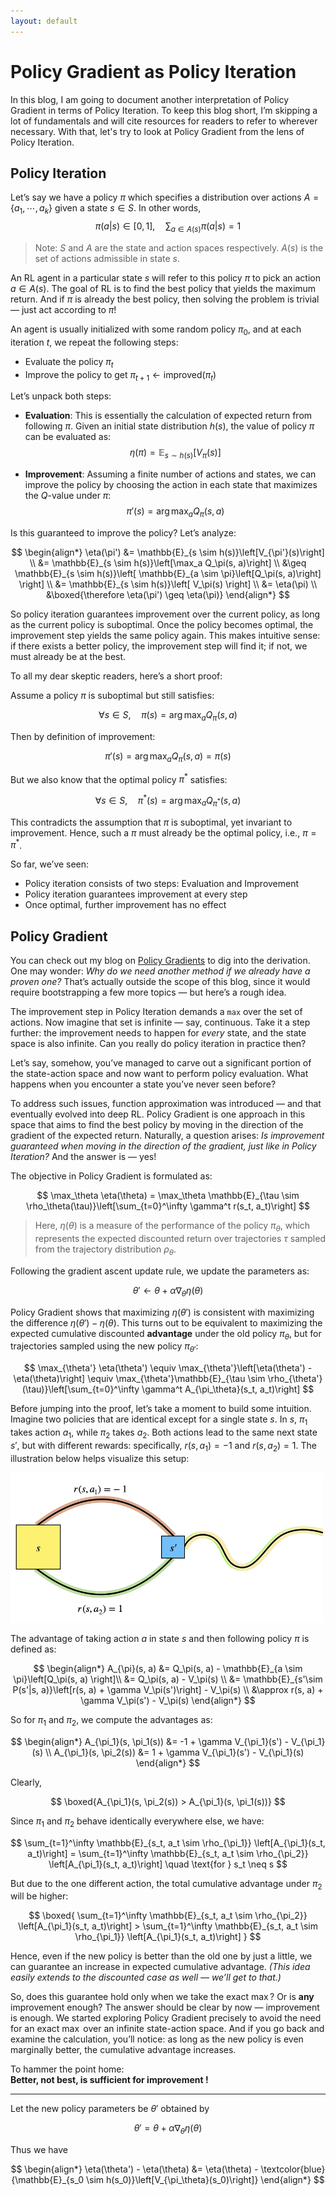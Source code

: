 ```yaml
---
layout: default
---
```


<link rel="stylesheet" href="/assets/theme.css">
<script src="/assets/theme-toggle.js" defer></script>
<link rel="icon" href="/assets/favicon.png" type="image/png">

<script type="text/javascript">
  window.MathJax = {
    tex: {
      inlineMath: [['$', '$'], ['\\(', '\\)']],
      processEscapes: true,
      processEnvironments: true
    },
    options: {
      renderActions: {
        findScript: [10, function (doc) {
          // escape Markdown italics (*) inside math
          for (const script of document.querySelectorAll('script[type^="math/tex"]')) {
            script.text = script.text.replace(/\^([^\s^_{}\\])/g, '^{$1}');
          }
        }, '']
      }
    }
  };
</script>

<script async id="MathJax-script" src="https://cdn.jsdelivr.net/npm/mathjax@3/es5/tex-mml-chtml.js"></script>

# Policy Gradient as Policy Iteration

In this blog, I am going to document another interpretation of Policy Gradient in terms of Policy Iteration. To keep this blog short, I’m skipping a lot of fundamentals and will cite resources for readers to refer to wherever necessary. With that, let's try to look at Policy Gradient from the lens of Policy Iteration.

## Policy Iteration

Let’s say we have a policy $\pi$ which specifies a distribution over actions $A = \{a_1, \cdots, a_k\}$ given a state $s \in S$. In other words,  
$$
\pi(a|s) \in [0, 1], \quad \sum_{a\in A(s)}\pi(a|s) = 1
$$
> Note: $S$ and $A$ are the state and action spaces respectively. $A(s)$ is the set of actions admissible in state $s$.

An RL agent in a particular state $s$ will refer to this policy $\pi$ to pick an action $a \in A(s)$. The goal of RL is to find the best policy that yields the maximum return. And if $\pi$ is already the best policy, then solving the problem is trivial — just act according to $\pi$!

An agent is usually initialized with some random policy $\pi_0$, and at each iteration $t$, we repeat the following steps:
- Evaluate the policy $\pi_t$
- Improve the policy to get $\pi_{t+1} \leftarrow \text{improved}(\pi_t)$

Let’s unpack both steps:

- **Evaluation**: This is essentially the calculation of expected return from following $\pi$. Given an initial state distribution $h(s)$, the value of policy $\pi$ can be evaluated as:
$$
\eta(\pi) = \mathbb{E}_{s \sim h(s)}\left[V_\pi(s)\right]
$$

- **Improvement**: Assuming a finite number of actions and states, we can improve the policy by choosing the action in each state that maximizes the $Q$-value under $\pi$:
$$
\pi'(s) = \arg\max_a Q_\pi(s, a)
$$

Is this guaranteed to improve the policy? Let’s analyze:

$$
\begin{align*}
\eta(\pi') &= \mathbb{E}_{s \sim h(s)}\left[V_{\pi'}(s)\right] \\
&= \mathbb{E}_{s \sim h(s)}\left[\max_a Q_\pi(s, a)\right] \\
&\geq \mathbb{E}_{s \sim h(s)}\left[ \mathbb{E}_{a \sim \pi}\left[Q_\pi(s, a)\right] \right] \\
&= \mathbb{E}_{s \sim h(s)}\left[ V_\pi(s) \right] \\
&= \eta(\pi) \\
&\boxed{\therefore \eta(\pi') \geq \eta(\pi)}
\end{align*}
$$

So policy iteration guarantees improvement over the current policy, as long as the current policy is suboptimal. Once the policy becomes optimal, the improvement step yields the same policy again. This makes intuitive sense: if there exists a better policy, the improvement step will find it; if not, we must already be at the best.

To all my dear skeptic readers, here’s a short proof:

Assume a policy $\pi$ is suboptimal but still satisfies:

$$
\forall s \in S,\quad \pi(s) = \arg\max_a Q_\pi(s, a)
$$

Then by definition of improvement:

$$
\pi'(s) = \arg\max_a Q_\pi(s, a) = \pi(s)
$$

But we also know that the optimal policy $\pi^*$ satisfies:

$$
\forall s \in S, \quad \pi^*(s) = \arg\max_a Q_{\pi^*}(s, a)
$$

This contradicts the assumption that $\pi$ is suboptimal, yet invariant to improvement. Hence, such a $\pi$ must already be the optimal policy, i.e., $\pi = \pi^*$.

So far, we’ve seen:
- Policy iteration consists of two steps: Evaluation and Improvement
- Policy iteration guarantees improvement at every step
- Once optimal, further improvement has no effect

## Policy Gradient

You can check out my blog on [Policy Gradients](policy-gradient.md) to dig into the derivation. One may wonder: *Why do we need another method if we already have a proven one?* That’s actually outside the scope of this blog, since it would require bootstrapping a few more topics — but here’s a rough idea.

The improvement step in Policy Iteration demands a `max` over the set of actions. Now imagine that set is infinite — say, continuous. Take it a step further: the improvement needs to happen for *every* state, and the state space is also infinite. Can you really do policy iteration in practice then?

Let’s say, somehow, you’ve managed to carve out a significant portion of the state-action space and now want to perform policy evaluation. What happens when you encounter a state you’ve never seen before?

To address such issues, function approximation was introduced — and that eventually evolved into deep RL. Policy Gradient is one approach in this space that aims to find the best policy by moving in the direction of the gradient of the expected return. Naturally, a question arises: *Is improvement guaranteed when moving in the direction of the gradient, just like in Policy Iteration?* And the answer is — yes!

The objective in Policy Gradient is formulated as:

$$
\max_\theta \eta(\theta) = \max_\theta \mathbb{E}_{\tau \sim \rho_\theta(\tau)}\left[\sum_{t=0}^\infty \gamma^t r(s_t, a_t)\right]
$$

> Here, $\eta(\theta)$ is a measure of the performance of the policy $\pi_\theta$, which represents the expected discounted return over trajectories $\tau$ sampled from the trajectory distribution $\rho_\theta$.

Following the gradient ascent update rule, we update the parameters as:

$$
\theta' \leftarrow \theta + \alpha \nabla_\theta \eta(\theta)
$$

Policy Gradient shows that maximizing $\eta(\theta')$ is consistent with maximizing the difference $\eta(\theta') - \eta(\theta)$. This turns out to be equivalent to maximizing the expected cumulative discounted **advantage** under the old policy $\pi_\theta$, but for trajectories sampled using the new policy $\pi_{\theta'}$:

$$
\max_{\theta'} \eta(\theta') \equiv \max_{\theta'}\left[\eta(\theta') - \eta(\theta)\right] \equiv \max_{\theta'}\mathbb{E}_{\tau \sim \rho_{\theta'}(\tau)}\left[\sum_{t=0}^\infty \gamma^t A_{\pi_\theta}(s_t, a_t)\right]
$$

Before jumping into the proof, let’s take a moment to build some intuition. Imagine two policies that are identical except for a single state $s$. In $s$, $\pi_1$ takes action $a_1$, while $\pi_2$ takes $a_2$. Both actions lead to the same next state $s'$, but with different rewards: specifically, $r(s, a_1) = -1$ and $r(s, a_2) = 1$. The illustration below helps visualize this setup:

<img src="assets/2_trajectpry_w_1_diff_action.png" alt="Two policies differing in one action" width="500"/>

The advantage of taking action $a$ in state $s$ and then following policy $\pi$ is defined as:

$$
\begin{align*}
A_{\pi}(s, a) &= Q_\pi(s, a) - \mathbb{E}_{a \sim \pi}\left[Q_\pi(s, a) \right]\\ 
&= Q_\pi(s, a) - V_\pi(s) \\
&= \mathbb{E}_{s'\sim P(s'|s, a)}\left[r(s, a) + \gamma V_\pi(s')\right] - V_\pi(s) \\
&\approx r(s, a) + \gamma V_\pi(s') - V_\pi(s)
\end{align*}
$$

So for $\pi_1$ and $\pi_2$, we compute the advantages as:

$$
\begin{align*}
A_{\pi_1}(s, \pi_1(s)) &= -1 + \gamma V_{\pi_1}(s') - V_{\pi_1}(s) \\
A_{\pi_1}(s, \pi_2(s)) &= 1 + \gamma V_{\pi_1}(s') - V_{\pi_1}(s)
\end{align*}
$$

Clearly,

$$
\boxed{A_{\pi_1}(s, \pi_2(s)) > A_{\pi_1}(s, \pi_1(s))}
$$

Since $\pi_1$ and $\pi_2$ behave identically everywhere else, we have:

$$
\sum_{t=1}^\infty \mathbb{E}_{s_t, a_t \sim \rho_{\pi_1}} \left[A_{\pi_1}(s_t, a_t)\right] = \sum_{t=1}^\infty \mathbb{E}_{s_t, a_t \sim \rho_{\pi_2}} \left[A_{\pi_1}(s_t, a_t)\right] \quad \text{for } s_t \neq s
$$

But due to the one different action, the total cumulative advantage under $\pi_2$ will be higher:

$$
\boxed{
\sum_{t=1}^\infty \mathbb{E}_{s_t, a_t \sim \rho_{\pi_2}} \left[A_{\pi_1}(s_t, a_t)\right] > \sum_{t=1}^\infty \mathbb{E}_{s_t, a_t \sim \rho_{\pi_1}} \left[A_{\pi_1}(s_t, a_t)\right]
}
$$

Hence, even if the new policy is better than the old one by just a little, we can guarantee an increase in expected cumulative advantage. *(This idea easily extends to the discounted case as well — we’ll get to that.)*

So, does this guarantee hold only when we take the exact $\max$? Or is **any** improvement enough? The answer should be clear by now — improvement is enough. We started exploring Policy Gradient precisely to avoid the need for an exact $\max$ over an infinite state-action space. And if you go back and examine the calculation, you’ll notice: as long as the new policy is even marginally better, the cumulative advantage increases.

To hammer the point home:  
**Better, not best, is sufficient for improvement !**
___

Let the new policy parameters be $\theta'$ obtained by 

$$
\theta ' = \theta + \alpha \nabla_\theta \eta(\theta)
$$

Thus we have 

$$
\begin{align*}
\eta(\theta') - \eta(\theta) &= \eta(\theta) - \textcolor{blue}{\mathbb{E}_{s_0 \sim h(s_0)}\left[V_{\pi_\theta}(s_0)\right]}
\end{align*}
$$



